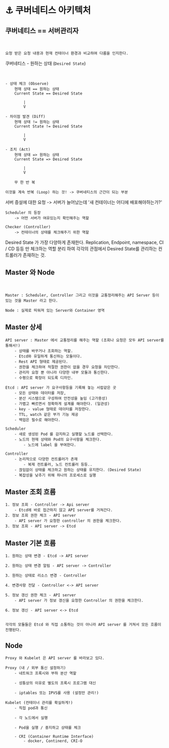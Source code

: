 
# ⚓️ 쿠버네티스 아키텍처

## 쿠버네티스 == 서버관리자

<br>

``요청 받은 요청 내용과 현재 컨테이너 환경과 비교하여 다름을 인지한다. ``

쿠버네티스 - 원하는 상태 (``Desired State``)

<br>

    - 상태 체크 (Observe)
        현재 상태 == 원하는 상태
        Current State == Desired State

            |
            V

    - 차이점 발견 (Diff)
        현재 상태 != 원하는 상태
        Current State != Desired State

            |
            V

    - 조치 (Act)
        현재 상태 => 원하는 상태
        Current State => Desired State

            |
            V

        무 한 반 복

    이것을 계속 반복 (Loop) 하는 것! -> 쿠버네티스의 근간이 되는 부분



서버 증설에 대한 요청 -> 서버가 늘어났는데 '새 컨테이너는 어디에 배포해야하는가?'

    Scheduler 의 등장
        -> 어떤 서버가 여유있는지 확인해주는 역할

    Checker (Controller)
        -> 컨테이너의 상태를 체크해주기 위한 역할


Desired State 가 가장 다양하게 존재한다. 
    Replication, Endpoint, namespace, CI / CD 등등 만 체크하는 역할 분리 하여 각각의 관점에서 Desired State를 관리하는 컨트롤러가 존재하는 것.


## Master 와 Node

<br>

    Master : Scheduler, Controller 그리고 이것을 교통정리해주는 API Server 등이 있는 것을 Master 라고 한다.

    Node : 실제로 띄워져 있는 Server와 Container 영역


## Master 상세

    API server : Master 에서 교통정리를 해주는 역할 (조회나 요청은 모두 API server를 통해서!)
        - 상태를 바꾸거나 조회하는 역할. 
        - Etcd와 유일하게 통신하는 모듈이다. 
        - Rest API 형태로 제공된다.
        - 권한을 체크하여 적절한 권한이 없을 경우 요청을 차단한다.
        - 관리자 요청 뿐 아니라 다양한 내부 모듈과 통신한다.
        - 수평으로 확장이 되도록 디자인.

    Etcd : API server 가 요구사항등을 기록해 놓는 서랍같은 곳
        - 모든 상태와 데이터를 저장,
        - 분산 시스템으로 구성하여 안전성을 높임 (고가용성)
        - 가볍고 빠르면서 정확하게 설계를 해야한다. (일관성)
        - key - value 형태로 데이터를 저장한다.
        - TTL, watch 같은 부가 기능 제공
        - 백업은 필수로 해야한다.

    Scheduler
        - 새로 생성된 Pod 를 감지하고 실행할 노드를 선택한다.
        - 노드의 현재 상태와 Pod의 요구사항을 체크한다. 
            - 노드에 label 을 부여한다. 

    Controller
        - 논리적으로 다양한 컨트롤러가 존재
            - 복제 컨트롤러, 노드 컨트롤러 등등..
        - 끊임없이 상태를 체크하고 원하는 상태를 유지한다. (Desired State)
        - 복잡성을 낮추기 위해 하나의 프로세스로 실행

## Master 조회 흐름

    1. 정보 조회 - Controller -> Api server 
        - Etcd에 바로 접근하지 않고 API server를 거쳐간다.
    2. 정보 조회 권한 체크 - API server
        - API server 가 요청한 controller 의 권한을 체크한다.
    3. 정보 조회 - API server -> Etcd
    
## Master 기본 흐름

    1. 원하는 상태 변경 - Etcd -> API server

    2. 원하는 상태 변경 알림 - API server -> Controller

    3. 원하는 상태로 리소스 변경 - Controller

    4. 변경사항 전달 - Controller <-> API server

    5. 정보 갱신 권한 체크 - API server
        - API server 가 정보 갱신을 요청한 Controller 의 권한을 체크한다. 

    6. 정보 갱신 - API server <-> Etcd


    각각의 모듈들은 Etcd 와 직접 소통하는 것이 아니라 API server 를 거쳐서 모든 흐름이 진행된다.


## Node

    Proxy 와 Kubelet 은 API server 를 바라보고 있다. 

    Proxy (내 / 외부 통신 설정하기)
        - 네트워크 프록시와 부하 분산 역할

        - 성틍상의 이유로 별도의 프록시 프로그램 대신

        - iptables 또는 IPVS를 사용 (설정만 관리!)

    Kubelet (컨테이너 관리를 확실하게!)
        - 직접 pod과 통신

        - 각 노드에서 실행

        - Pod을 실행 / 중지하고 상태를 체크

        - CRI (Container Runtime Interface)
            - docker, Continerd, CRI-O


